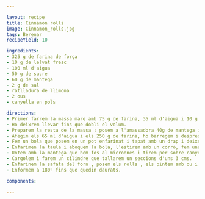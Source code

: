 ```yaml
---

layout: recipe
title: Cinnamon rolls
image: Cinnamon_rolls.jpg
tags: Berenar
recipeYield: 10

ingredients:
- 325 g de farina de força
- 10 g de lelvat fresc
- 100 ml d'aigua
- 50 g de sucre
- 60 g de mantega
- 2 g de sal
- ratlladura de llimona
- 2 ous
- canyella en pols

directions:
- Primer farrem la massa mare amb 75 g de farina, 35 ml d'aigua i 10 g de llevat fresc.
- Ho deixrem llevar fins que dobli el volum.
- Preparem la resta de la massa ; posem a l'amassadora 40g de mantega i el sucre , després un ou sencer,
- Afegim els 65 ml d'aigua i els 250 g de farina, ho barregem i després afegim la massa mare, ho barregem tot.
- Fem un bola que posem en un pot enfarinat i tapat amb un drap i deixem llevar.
- Enfarimen la taula i aboquem la bola, l'estirem amb un corró, fem una forma quadrada,
- Untem amb la mantega que hem fos al microones i tirem per sobre canyella en pols.
- Cargolem i farem un cilindre que tallarem un seccions d'uns 3 cms.
- Enfarinem la safata del forn , posem els rolls , els pintem amb ou i  els deixem llevar novament.
- Enformem a 180º fins que quedin daurats.

components:

---
```

